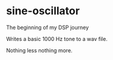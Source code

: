 # sine-oscillator
The beginning of my DSP journey

Writes a basic 1000 Hz tone to a wav file.

Nothing less nothing more.
